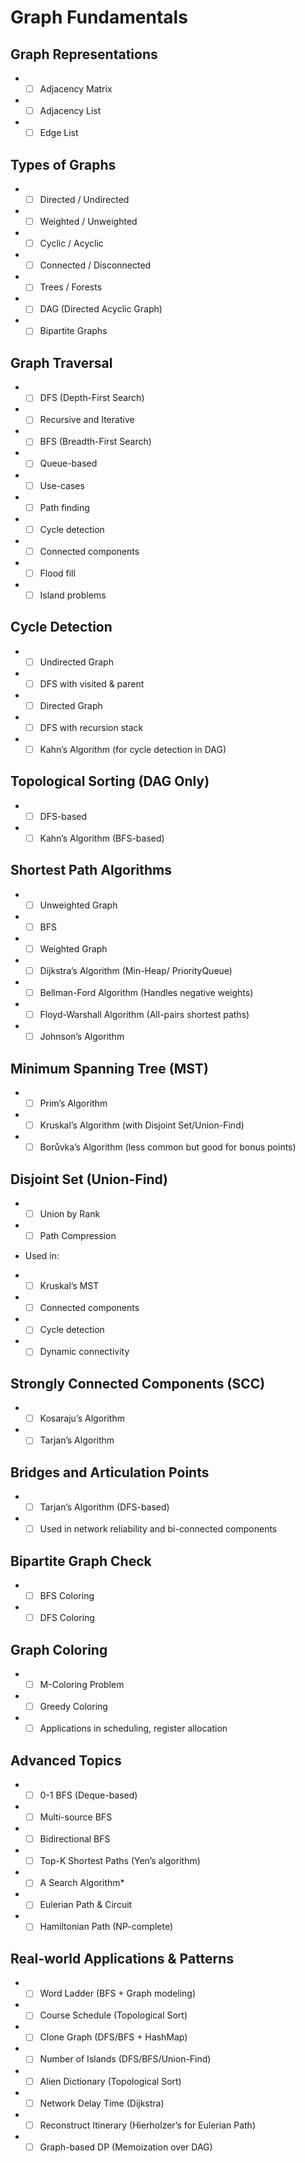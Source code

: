 # Graph Fundamentals

## Graph Representations

* * [ ]  Adjacency Matrix

* * [ ]  Adjacency List

* * [ ]  Edge List

## Types of Graphs

* * [ ]  Directed / Undirected

* * [ ]  Weighted / Unweighted

* * [ ]  Cyclic / Acyclic

* * [ ]  Connected / Disconnected

* * [ ]  Trees / Forests

* * [ ]  DAG (Directed Acyclic Graph)

* * [ ]  Bipartite Graphs

## Graph Traversal

* * [ ]  DFS (Depth-First Search)

* * [ ]  Recursive and Iterative

* * [ ]  BFS (Breadth-First Search)

* * [ ]  Queue-based

* * [ ]  Use-cases

* * [ ]  Path finding

* * [ ]  Cycle detection

* * [ ]  Connected components

* * [ ]  Flood fill

* * [ ]  Island problems

## Cycle Detection

* * [ ]  Undirected Graph

* * [ ]  DFS with visited & parent

* * [ ]  Directed Graph

* * [ ]  DFS with recursion stack

* * [ ]  Kahn’s Algorithm (for cycle detection in DAG)

## Topological Sorting (DAG Only)

* * [ ] DFS-based

* * [ ] Kahn’s Algorithm (BFS-based)

## Shortest Path Algorithms

* * [ ]  Unweighted Graph

* * [ ]  BFS

* * [ ]  Weighted Graph

* * [ ]  Dijkstra’s Algorithm (Min-Heap/ PriorityQueue)

* * [ ]  Bellman-Ford Algorithm (Handles negative weights)

* * [ ]  Floyd-Warshall Algorithm (All-pairs shortest paths)

* * [ ]  Johnson’s Algorithm

## Minimum Spanning Tree (MST)

* * [ ]  Prim’s Algorithm

* * [ ]  Kruskal’s Algorithm (with Disjoint Set/Union-Find)

* * [ ]  Borůvka’s Algorithm (less common but good for bonus points)

## Disjoint Set (Union-Find)

* * [ ]  Union by Rank

* * [ ]  Path Compression

* Used in:

* * [ ]  Kruskal’s MST

* * [ ]  Connected components

* * [ ]  Cycle detection

* * [ ]  Dynamic connectivity

## Strongly Connected Components (SCC)

* * [ ]  Kosaraju’s Algorithm

* * [ ]  Tarjan’s Algorithm

## Bridges and Articulation Points

* * [ ]  Tarjan’s Algorithm (DFS-based)

* * [ ]  Used in network reliability and bi-connected components

## Bipartite Graph Check

* * [ ]  BFS Coloring

* * [ ]  DFS Coloring

## Graph Coloring

* * [ ]  M-Coloring Problem

* * [ ]  Greedy Coloring

* * [ ]  Applications in scheduling, register allocation

## Advanced Topics

* * [ ]  0-1 BFS (Deque-based)

* * [ ]  Multi-source BFS

* * [ ]  Bidirectional BFS

* * [ ]  Top-K Shortest Paths (Yen’s algorithm)

* * [ ]  A Search Algorithm*

* * [ ]  Eulerian Path & Circuit

* * [ ]  Hamiltonian Path (NP-complete)

## Real-world Applications & Patterns

* * [ ]  Word Ladder (BFS + Graph modeling)

* * [ ]  Course Schedule (Topological Sort)

* * [ ]  Clone Graph (DFS/BFS + HashMap)

* * [ ]  Number of Islands (DFS/BFS/Union-Find)

* * [ ]  Alien Dictionary (Topological Sort)

* * [ ]  Network Delay Time (Dijkstra)

* * [ ]  Reconstruct Itinerary (Hierholzer’s for Eulerian Path)

* * [ ]  Graph-based DP (Memoization over DAG)
